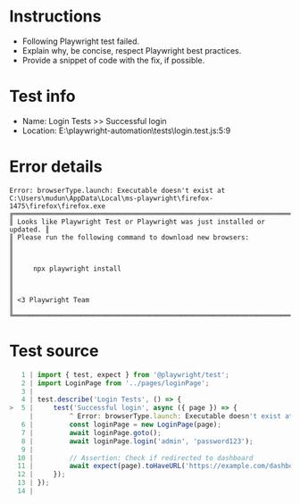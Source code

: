 # Instructions

- Following Playwright test failed.
- Explain why, be concise, respect Playwright best practices.
- Provide a snippet of code with the fix, if possible.

# Test info

- Name: Login Tests >> Successful login
- Location: E:\playwright-automation\tests\login.test.js:5:9

# Error details

```
Error: browserType.launch: Executable doesn't exist at C:\Users\mudun\AppData\Local\ms-playwright\firefox-1475\firefox\firefox.exe
╔═════════════════════════════════════════════════════════════════════════╗
║ Looks like Playwright Test or Playwright was just installed or updated. ║
║ Please run the following command to download new browsers:              ║
║                                                                         ║
║     npx playwright install                                              ║
║                                                                         ║
║ <3 Playwright Team                                                      ║
╚═════════════════════════════════════════════════════════════════════════╝
```

# Test source

```ts
   1 | import { test, expect } from '@playwright/test';
   2 | import LoginPage from '../pages/loginPage';
   3 |
   4 | test.describe('Login Tests', () => {
>  5 |     test('Successful login', async ({ page }) => {
     |         ^ Error: browserType.launch: Executable doesn't exist at C:\Users\mudun\AppData\Local\ms-playwright\firefox-1475\firefox\firefox.exe
   6 |         const loginPage = new LoginPage(page);
   7 |         await loginPage.goto();
   8 |         await loginPage.login('admin', 'password123');
   9 |
  10 |         // Assertion: Check if redirected to dashboard
  11 |         await expect(page).toHaveURL('https://example.com/dashboard');
  12 |     });
  13 | });
  14 |
```